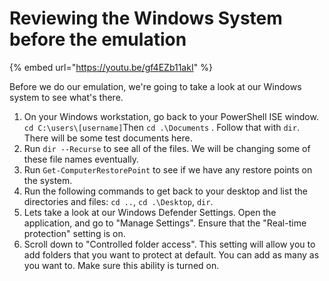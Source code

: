# Reviewing the Windows System before the emulation

{% embed url="https://youtu.be/gf4EZb11akI" %}

Before we do our emulation, we're going to take a look at our Windows system to see what's there.&#x20;

1. On your Windows workstation, go back to your PowerShell ISE window.  `cd C:\users\[username]`Then `cd .\Documents` . Follow that with `dir`. There will be some test documents here.&#x20;
2. Run `dir --Recurse` to see all of the files. We will be changing some of these file names eventually.&#x20;
3. Run `Get-ComputerRestorePoint` to see if we have any restore points on the system.&#x20;
4. Run the following commands to get back to your desktop and list the directories and files: `cd ..`, `cd .\Desktop`, `dir`.
5. Lets take a look at our Windows Defender Settings. Open the application, and go to "Manage Settings". Ensure that the "Real-time protection" setting is on.
6. Scroll down to "Controlled folder access". This setting will allow you to add folders that you want to protect at default. You can add as many as you want to. Make sure this ability is turned on.&#x20;

